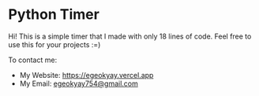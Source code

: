 # Python Timer

Hi!
This is a simple timer that I made with only 18 lines of code. Feel free to use this for your projects :=)

To contact me:
- My Website: https://egeokyay.vercel.app
- My Email: egeokyay754@gmail.com
